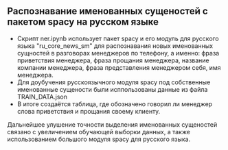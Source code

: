## Распознавание именованных сущеностей с пакетом spacy на русском языке
 - Скрипт ner.ipynb использует пакет spacy и его модуль для русского языка "ru_core_news_sm" для распознавания новых именованных сущностей в разговорах менеджеров по телефону, а именно: фраза приветствия менеджера, фраза прощания менеджера, название компании менеджера, фраза представления менеджером себя, имя менеджера.
 - Для доубучения русскоязычного модуля spacy под собственные именованные сущености были исппользованы данные из файла TRAIN_DATA.json
 - В итоге создаётся таблица, где обозначено говорил ли менеджер слова приветствия и прощания своему клиенту.

Дальнейшее улушение точности выделения именованных сущеностей связано с увеличением обучающей выборки данных, а также использованием большого модуля spacy для русского языка.

